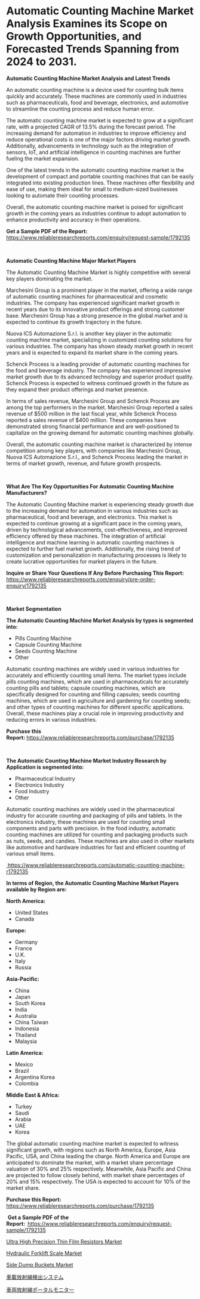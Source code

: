 <p><h1>Automatic Counting Machine Market Analysis Examines its Scope on Growth Opportunities, and Forecasted Trends Spanning from 2024 to 2031.</h1></p><p><strong>Automatic Counting Machine Market Analysis and Latest Trends</strong></p>
<p><p>An automatic counting machine is a device used for counting bulk items quickly and accurately. These machines are commonly used in industries such as pharmaceuticals, food and beverage, electronics, and automotive to streamline the counting process and reduce human error.</p><p>The automatic counting machine market is expected to grow at a significant rate, with a projected CAGR of 13.5% during the forecast period. The increasing demand for automation in industries to improve efficiency and reduce operational costs is one of the major factors driving market growth. Additionally, advancements in technology such as the integration of sensors, IoT, and artificial intelligence in counting machines are further fueling the market expansion.</p><p>One of the latest trends in the automatic counting machine market is the development of compact and portable counting machines that can be easily integrated into existing production lines. These machines offer flexibility and ease of use, making them ideal for small to medium-sized businesses looking to automate their counting processes.</p><p>Overall, the automatic counting machine market is poised for significant growth in the coming years as industries continue to adopt automation to enhance productivity and accuracy in their operations.</p></p>
<p><strong>Get a Sample PDF of the Report:&nbsp;</strong> <a href="https://www.reliableresearchreports.com/enquiry/request-sample/1792135">https://www.reliableresearchreports.com/enquiry/request-sample/1792135</a></p>
<p>&nbsp;</p>
<p><strong>Automatic Counting Machine Major Market Players</strong></p>
<p><p>The Automatic Counting Machine Market is highly competitive with several key players dominating the market. </p><p>Marchesini Group is a prominent player in the market, offering a wide range of automatic counting machines for pharmaceutical and cosmetic industries. The company has experienced significant market growth in recent years due to its innovative product offerings and strong customer base. Marchesini Group has a strong presence in the global market and is expected to continue its growth trajectory in the future.</p><p>Nuova ICS Automazione S.r.l. is another key player in the automatic counting machine market, specializing in customized counting solutions for various industries. The company has shown steady market growth in recent years and is expected to expand its market share in the coming years. </p><p>Schenck Process is a leading provider of automatic counting machines for the food and beverage industry. The company has experienced impressive market growth due to its advanced technology and superior product quality. Schenck Process is expected to witness continued growth in the future as they expand their product offerings and market presence.</p><p>In terms of sales revenue, Marchesini Group and Schenck Process are among the top performers in the market. Marchesini Group reported a sales revenue of $500 million in the last fiscal year, while Schenck Process reported a sales revenue of $400 million. These companies have demonstrated strong financial performance and are well-positioned to capitalize on the growing demand for automatic counting machines globally.</p><p>Overall, the automatic counting machine market is characterized by intense competition among key players, with companies like Marchesini Group, Nuova ICS Automazione S.r.l., and Schenck Process leading the market in terms of market growth, revenue, and future growth prospects.</p></p>
<p>&nbsp;</p>
<p><strong>What Are The Key Opportunities For Automatic Counting Machine Manufacturers?</strong></p>
<p><p>The Automatic Counting Machine market is experiencing steady growth due to the increasing demand for automation in various industries such as pharmaceutical, food and beverage, and electronics. This market is expected to continue growing at a significant pace in the coming years, driven by technological advancements, cost-effectiveness, and improved efficiency offered by these machines. The integration of artificial intelligence and machine learning in automatic counting machines is expected to further fuel market growth. Additionally, the rising trend of customization and personalization in manufacturing processes is likely to create lucrative opportunities for market players in the future.</p></p>
<p><strong>Inquire or Share Your Questions If Any Before Purchasing This Report:</strong> <a href="https://www.reliableresearchreports.com/enquiry/pre-order-enquiry/1792135">https://www.reliableresearchreports.com/enquiry/pre-order-enquiry/1792135</a></p>
<p>&nbsp;</p>
<p><strong>Market Segmentation</strong></p>
<p><strong>The Automatic Counting Machine Market Analysis by types is segmented into:</strong></p>
<p><ul><li>Pills Counting Machine</li><li>Capsule Counting Machine</li><li>Seeds Counting Machine</li><li>Other</li></ul></p>
<p><p>Automatic counting machines are widely used in various industries for accurately and efficiently counting small items. The market types include pills counting machines, which are used in pharmaceuticals for accurately counting pills and tablets; capsule counting machines, which are specifically designed for counting and filling capsules; seeds counting machines, which are used in agriculture and gardening for counting seeds; and other types of counting machines for different specific applications. Overall, these machines play a crucial role in improving productivity and reducing errors in various industries.</p></p>
<p><strong>Purchase this Report:&nbsp;</strong><a href="https://www.reliableresearchreports.com/purchase/1792135">https://www.reliableresearchreports.com/purchase/1792135</a></p>
<p>&nbsp;</p>
<p><strong>The Automatic Counting Machine Market Industry Research by Application is segmented into:</strong></p>
<p><ul><li>Pharmaceutical Industry</li><li>Electronics Industry</li><li>Food Industry</li><li>Other</li></ul></p>
<p><p>Automatic counting machines are widely used in the pharmaceutical industry for accurate counting and packaging of pills and tablets. In the electronics industry, these machines are used for counting small components and parts with precision. In the food industry, automatic counting machines are utilized for counting and packaging products such as nuts, seeds, and candies. These machines are also used in other markets like automotive and hardware industries for fast and efficient counting of various small items.</p></p>
<p><a href="https://www.reliableresearchreports.com/automatic-counting-machine-r1792135">&nbsp;https://www.reliableresearchreports.com/automatic-counting-machine-r1792135</a></p>
<p><strong>In terms of Region, the Automatic Counting Machine Market Players available by Region are:</strong></p>
<p>
    <p> <strong> North America: </strong>
        <ul>
            <li>United States</li>
            <li>Canada</li>
        </ul>
        </p> 
    <p> <strong> Europe: </strong>
        <ul>
            <li>Germany</li>
            <li>France</li>
            <li>U.K.</li>
            <li>Italy</li>
            <li>Russia</li>
        </ul>
        </p> 
    <p> <strong> Asia-Pacific: </strong>
        <ul>
            <li>China</li>
            <li>Japan</li>
            <li>South Korea</li>
            <li>India</li>
            <li>Australia</li>
            <li>China Taiwan</li>
            <li>Indonesia</li>
            <li>Thailand</li>
            <li>Malaysia</li>
        </ul>
        </p> 
    <p> <strong> Latin America: </strong>
        <ul>
            <li>Mexico</li>
            <li>Brazil</li>
            <li>Argentina Korea</li>
            <li>Colombia</li>
        </ul>
        </p> 
    <p> <strong> Middle East & Africa: </strong>
        <ul>
            <li>Turkey</li>
            <li>Saudi</li>
            <li>Arabia</li>
            <li>UAE</li>
            <li>Korea</li>
        </ul>
    </p>
    </p>
<p><p>The global automatic counting machine market is expected to witness significant growth, with regions such as North America, Europe, Asia Pacific, USA, and China leading the charge. North America and Europe are anticipated to dominate the market, with a market share percentage valuation of 30% and 25% respectively. Meanwhile, Asia Pacific and China are projected to follow closely behind, with market share percentages of 20% and 15% respectively. The USA is expected to account for 10% of the market share.</p></p>
<p><strong>Purchase this Report: </strong><a href="https://www.reliableresearchreports.com/purchase/1792135">https://www.reliableresearchreports.com/purchase/1792135</a></p>
<p>&nbsp;<strong>Get a Sample PDF of the Report:&nbsp;&nbsp;</strong><a href="https://www.reliableresearchreports.com/enquiry/request-sample/1792135">https://www.reliableresearchreports.com/enquiry/request-sample/1792135</a></p>
<p><strong></strong></p>
<p><p><a href="https://www.linkedin.com/pulse/global-ultra-high-precision-thin-film-resistors-market-3f0ze?trackingId=5r6Tdgk6wDShic6qAUrzkw%3D%3D">Ultra High Precision Thin Film Resistors Market</a></p><p><a href="https://github.com/irjbaube82/Market-Research-Report-List-1/blob/main/hydraulic-forklift-scale-market.md">Hydraulic Forklift Scale Market</a></p><p><a href="https://github.com/abdillahsp58/Market-Research-Report-List-1/blob/main/side-dump-buckets-market.md">Side Dump Buckets Market</a></p><p><a href="https://github.com/RaeJenkins1952/Market-Research-Report-List-1/blob/main/9515355157768.md">車載放射線検出システム</a></p><p><a href="https://github.com/TysonKub/Market-Research-Report-List-1/blob/main/5756486157769.md">車両放射線ポータルモニター</a></p></p>